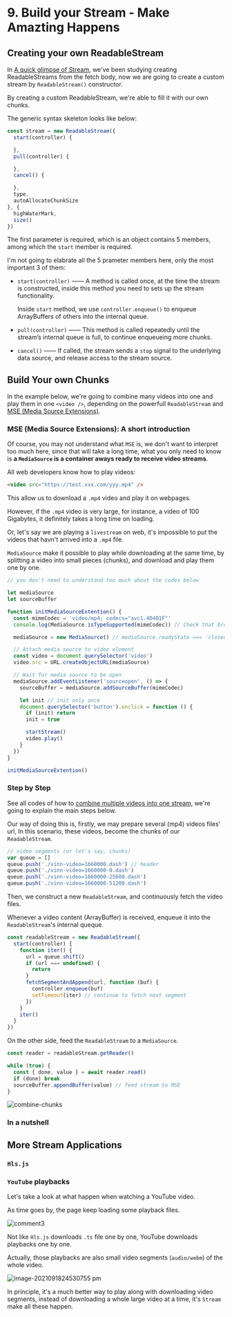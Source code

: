 # 9. Build your Stream - Make Amazting Happens

## Creating your own ReadableStream

In [A quick glimpse of Stream](./what-is-stream.md), we've been studying creating ReadableStreams from the fetch body, now we are going to create a custom stream by `ReadableStream()` constructor.

By creating a custom ReadableStream, we're able to fill it with our own chunks.

The generic syntax skeleton looks like below:

```javascript
const stream = new ReadableStream({
  start(controller) {

  },
  pull(controller) {

  },
  cancel() {

  },
  type,
  autoAllocateChunkSize
}, {
  highWaterMark,
  size()
})
```

The first parameter is required, which is an object contains 5 members, among which the `start` member is required.

I'm not going to elabrate all the 5 prameter members here, only the most important 3 of them:

- `start(controller)` —— A method is called once, at the time the stream is constructed, inside this method you need to sets up the stream functionality.

  Inside `start` method, we use `controller.enqueue()` to enqueue ArrayBuffers of others into the internal queue.

- `pull(controller)` —— This method is called repeatedly until the stream’s internal queue is full, to continue enqueueing more chunks.

- `cancel()` —— If called, the stream sends a `stop` signal to the underlying data source, and release access to the stream source.

## Build Your own Chunks

In the example below, we're going to combine many videos into one and play them in one `<video />`, depending on the powerfull `ReadableStream` and [MSE (Media Source Extensions)](https://developer.mozilla.org/en-US/docs/Web/API/Media_Source_Extensions_API).

### MSE (Media Source Extensions): A short introduction

Of course, you may not understand what `MSE` is, we don't want to interpret too much here, since that will take a long time, what you only need to know is **a `MediaSource` is a container aways ready to receive video streams**.

All web developers know how to play videos:

```html
<video src="https://test.xxx.com/yyy.mp4" />
```

This allow us to download a `.mp4` video and play it on webpages.

However, if the `.mp4` video is very large, for instance, a video of 100 Gigabytes, it definitely takes a long time on loading.

Or, let's say we are playing a `livestream` on web, it's impossible to put the videos that havn't arrived into a `.mp4` file.

`MediaSource` make it possible to play while downloading at the same time, by splitting a video into small pieces (chunks), and download and play them one by one.

```javascript
// you don't need to understand too much about the codes below

let mediaSource
let sourceBuffer

function initMediaSourceExtention() {
  const mimeCodec = 'video/mp4; codecs="avc1.4D401F"'
  console.log(MediaSource.isTypeSupported(mimeCodec)) // Check that browser has support for media codec

  mediaSource = new MediaSource() // mediaSource.readyState === 'closed'

  // Attach media source to video element
  const video = document.querySelector('video')
  video.src = URL.createObjectURL(mediaSource)

  // Wait for media source to be open
  mediaSource.addEventListener('sourceopen', () => {
    sourceBuffer = mediaSource.addSourceBuffer(mimeCodec)

    let init // init only once
    document.querySelector('button').onclick = function () {
      if (init) return
      init = true

      startStream()
      video.play()
    }
  })
}

initMediaSourceExtention()
```

### Step by Step

See all codes of how to [combine multiple videos into one stream](./stream/combine-multiple-videos-into-one-stream.js), we're going to explain the main steps below.

Our way of doing this is, firstly, we may prepare several (mp4) videos files' url, In this scenario, these videos, become the chunks of our `ReadableStream`.

```javascript
// video segments (or let's say, chunks)
var queue = []
queue.push('./vinn-video=1660000.dash') // header
queue.push('./vinn-video=1660000-0.dash')
queue.push('./vinn-video=1660000-25600.dash')
queue.push('./vinn-video=1660000-51200.dash')
```

Then, we construct a new `ReadableStream`, and continuously fetch the video files.

Whenever a video content (ArrayBuffer) is received, enqueue it into the `ReadableStream`'s internal queque.

```javascript
const readableStream = new ReadableStream({
  start(controller) {
    function iter() {
      url = queue.shift()
      if (url === undefined) {
        return
      }
      fetchSegmentAndAppend(url, function (buf) {
        controller.enqueue(buf)
        setTimeout(iter) // continue to fetch next segment
      })
    }
    iter()
  }
})
```

On the other side, feed the `ReadableStream` to a `MediaSource`.

```javascript
const reader = readableStream.getReader()

while (true) {
  const { done, value } = await reader.read()
  if (done) break
  sourceBuffer.appendBuffer(value) // feed stream to MSE
}
```

![combine-chunks](https://tva1.sinaimg.cn/large/008i3skNgy1gujsb193qoj629b0dmdik02.jpg)

### In a nutshell

## More Stream Applications

### `Hls.js`

### `YouTube` playbacks

Let's take a look at what happen when watching a YouTube video.

As time goes by, the page keep loading some playback files.

![comment3](https://tva1.sinaimg.cn/large/008i3skNgy1guksawsfgag616f0mekjz02.gif)

Not like `Hls.js` downloads `.ts` file one by one, YouTube downloads playbacks one by one.

Actually, those playbacks are also small video segments (`audio/webm`) of the whole video.

![image-2021091824530755 pm](https://tva1.sinaimg.cn/large/008i3skNgy1guks30npthj618w0mbn3q02.jpg)

In principle, it's a much better way to play along with downloading video segments, instead of downloading a whole large video at a time, it's `Stream` make all these happen.
